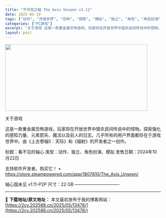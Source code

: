 ```yaml
---
title: "不可视之轴 The Axis Unseen v1.11"
date: 2025-05-19
tags: ["动作", "开放世界", "恐怖", "探索", "模拟", "独立", "角色", "角色扮演", "软件", "魔法"]
categories: ["PC游戏"]
excerpt: "关于游戏 这是一款重金属恐怖游戏，玩家将在开放世界中猎杀民间传说中的怪物。探索强化的感知力量、元素箭矢、魔法以及前人的日志。几乎所有的用户界面都存在于游戏世界中。由《上古卷轴5：天际》和《辐射》的开发者之一创作。 标题：看不见的轴心 类型：动作、独立、角色扮演、模拟 发售日期：2024年10月22日&hellip;"
layout: post
---
```


<img src="https://2cy.202588.cn/wp-content/uploads/2025/05/2025051914112913.webp" alt="" width="460" height="215" class="aligncenter size-full wp-image-13457" />

关于游戏

这是一款重金属恐怖游戏，玩家将在开放世界中猎杀民间传说中的怪物。探索强化的感知力量、元素箭矢、魔法以及前人的日志。几乎所有的用户界面都存在于游戏世界中。由《上古卷轴5：天际》和《辐射》的开发者之一创作。

标题：看不见的轴心
类型：动作、独立、角色扮演、模拟
发售日期：2024年10月22日

支持软件开发者。购买它！
• https://store.steampowered.com/app/1807810/The_Axis_Unseen/

轴心国未见 v1.11-P2P
尺寸：22 GB
——————————- 

---
📖 **下载地址/原文地址：** 本文最初发布于我的博客网站：[https://2cy.202588.cn/2025/05/13478/](https://2cy.202588.cn/2025/05/13478/)
